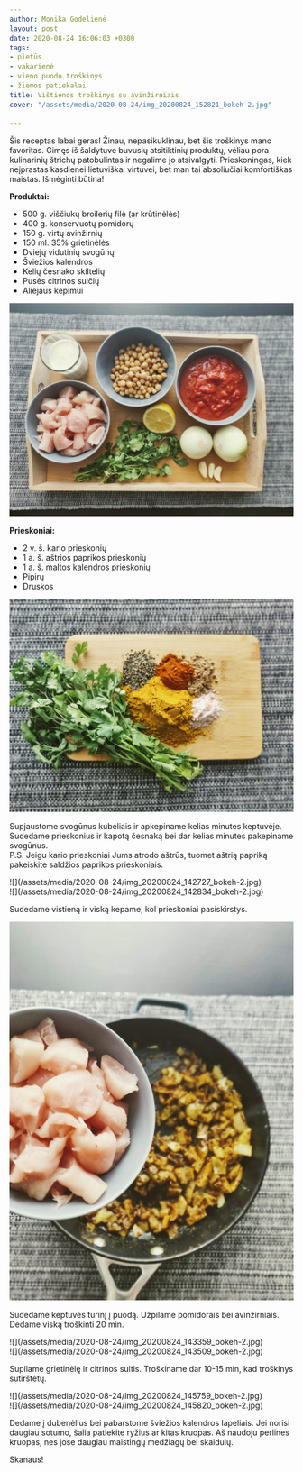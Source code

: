 ```yaml
---
author: Monika Godelienė
layout: post
date: 2020-08-24 16:06:03 +0300
tags:
- pietūs
- vakarienė
- vieno puodo troškinys
- žiemos patiekalai
title: Vištienos troškinys su avinžirniais
cover: "/assets/media/2020-08-24/img_20200824_152821_bokeh-2.jpg"

---
```

Šis receptas labai geras! Žinau, nepasikuklinau, bet šis troškinys mano favoritas. Gimęs iš šaldytuve buvusių atsitiktinių produktų, vėliau pora kulinarinių štrichų patobulintas ir negalime jo atsivalgyti. Prieskoningas, kiek neįprastas kasdienei lietuviškai virtuvei, bet man tai absoliučiai komfortiškas maistas. Išmėginti būtina!

**Produktai:**

* 500 g. viščiukų broilerių filė (ar krūtinėlės)
* 400 g. konservuotų pomidorų
* 150 g. virtų avinžirnių
* 150 ml. 35% grietinėlės
* Dviejų vidutinių svogūnų
* Šviežios kalendros
* Kelių česnako skiltelių
* Pusės citrinos sulčių
* Aliejaus kepimui

![](/assets/media/2020-08-24/img_20200824_141625_bokeh-2.jpg)

**Prieskoniai:**

* 2 v. š. kario prieskonių
* 1 a. š. aštrios paprikos prieskonių
* 1 a. š. maltos kalendros prieskonių
* Pipirų
* Druskos

![](/assets/media/2020-08-24/img_20200824_140148_bokeh-2.jpg)  
  
Supjaustome svogūnus kubeliais ir apkepiname kelias minutes keptuvėje. Sudedame prieskonius ir kapotą česnaką bei dar kelias minutes pakepiname svogūnus.   
P.S. Jeigu kario prieskoniai Jums atrodo aštrūs, tuomet aštrią papriką pakeiskite saldžios paprikos prieskoniais.  

<div class="row">
<div class="six columns" markdown="1">
![](/assets/media/2020-08-24/img_20200824_142727_bokeh-2.jpg) 
</div>
<div class="six columns" markdown="1">
![](/assets/media/2020-08-24/img_20200824_142834_bokeh-2.jpg)
</div>
</div>

Sudedame vistieną ir viską kepame, kol prieskoniai pasiskirstys.  
  
![](/assets/media/2020-08-24/img_20200824_143024_bokeh-2.jpg)

Sudedame keptuvės turinį į puodą. Užpilame pomidorais bei avinžirniais. Dedame viską troškinti 20 min.  

<div class="row">
<div class="six columns" markdown="1">
![](/assets/media/2020-08-24/img_20200824_143359_bokeh-2.jpg) 
</div>
<div class="six columns" markdown="1">
![](/assets/media/2020-08-24/img_20200824_143509_bokeh-2.jpg)
</div>
</div>

Supilame grietinėlę ir citrinos sultis. Troškiname dar 10-15 min, kad troškinys sutirštėtų.  

<div class="row">
<div class="six columns" markdown="1">
![](/assets/media/2020-08-24/img_20200824_145759_bokeh-2.jpg)  
</div>
<div class="six columns" markdown="1">
![](/assets/media/2020-08-24/img_20200824_145820_bokeh-2.jpg)
</div>
</div>

Dedame į dubenėlius bei pabarstome šviežios kalendros lapeliais. Jei norisi daugiau sotumo, šalia patiekite ryžius ar kitas kruopas. Aš naudoju perlines kruopas, nes jose daugiau maistingų medžiagų bei skaidulų.

Skanaus!
